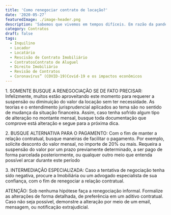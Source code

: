 ```yaml
---
title: 'Como renegociar contrato de locação?'
date: '2020-05-27'
featuredImage: ./image-header.png
description: 'Sabemos que vivemos em tempos difíceis. Em razão da pandemia, muitos encontram-se impossibilitados de continuar efetuando o pagamento da locação sem prejuízo de seu sustento ou de seus familiares. Diante disso, segue abaixo algumas dicas para você utilizar no momento da renegociação valor da locação.'
category: Contratos
draft: false
tags:
  - Inquilino
  - Locador
  - Locatário
  - Rescisão de Contrato Imobiliário
  - ContratosContrato de Aluguel
  - Direito Imobiliário
  - Revisão de Contratos
  - Coronavírus” (COVID-19)Covid-19 e os impactos econômicos
---
```


1️. SOMENTE BUSQUE A RENEGOCIAÇÃO SE DE FATO PRECISAR: Infelizmente, muitos estão aproveitando este momento para requerer a suspensão ou diminuição do valor da locação sem ter necessidade. As teorias e o entendimento jurisprudencial aplicados ao tema são no sentido de mudança da situação financeira. Assim, caso tenha sofrido algum tipo de alteração no montante mensal, busque toda documentação que comprove está alteração e segue para a próxima dica.

2️. BUSQUE ALTERNATIVA PARA O PAGAMENTO: Com o fim de manter a relação contratual, busque maneiras de facilitar o pagamento. Por exemplo, solicite desconto do valor mensal, no importe de 20% ou mais. Requeira a suspensão do valor por um prazo previamente determinado, a ser pago de forma parcelada posteriormente, ou qualquer outro meio que entenda possível arcar durante este período

3️. INTERMEDIAÇÃO ESPECIALIZADA: Caso a tentativa de negociação tenha sido negativa, procure a Imobiliária ou um advogado especialista de sua confiança, com o fim de renegociar a relação contratual.

ATENÇÃO: Sob nenhuma hipótese faça a renegociação informal. Formalize as alterações de forma detalhada, de preferência em um aditivo contratual. Caso não seja possível, demonstre a alteração por meio de um email, mensagem, ou notificação extrajudicial.
